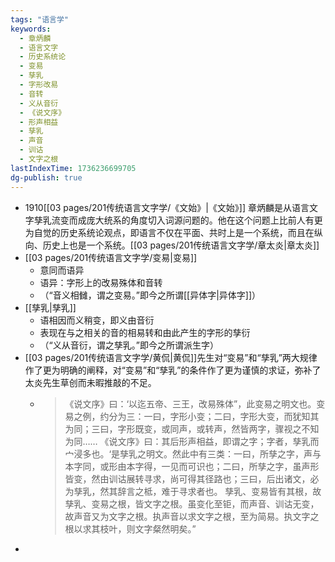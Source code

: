 ```yaml
---
tags: "语言学"
keywords:
  - 章炳麟
  - 语言文字
  - 历史系统论
  - 变易
  - 孳乳
  - 字形改易
  - 音转
  - 义从音衍
  - 《说文序》
  - 形声相益
  - 孳乳
  - 声音
  - 训诂
  - 文字之根
lastIndexTime: 1736236699705
dg-publish: true
---
```

- 1910[[03 pages/201传统语言文字学/《文始》\|《文始》]]
  章炳麟是从语言文字孳乳流变而成庞大统系的角度切入词源问题的。他在这个问题上比前人有更为自觉的历史系统论观点，即语言不仅在平面、共时上是一个系统，而且在纵向、历史上也是一个系统。[[03 pages/201传统语言文字学/章太炎\|章太炎]]
- [[03 pages/201传统语言文字学/变易\|变易]]
	- 意同而语异
	- 语异：字形上的改易殊体和音转
	- （“音义相雠，谓之变易。”即今之所谓[[异体字\|异体字]]）
- [[孳乳\|孳乳]]
	- 语相因而义稍变，即义由音衍
	- 表现在与之相关的音的相易转和由此产生的字形的孳衍
	- （“义从音衍，谓之孳乳。”即今之所谓派生字）
- [[03 pages/201传统语言文字学/黄侃\|黄侃]]先生对“变易”和“孳乳”两大规律作了更为明确的阐释，对“变易”和“孳乳”的条件作了更为谨慎的求证，弥补了太炎先生草创而未暇推敲的不足。
	- >《说文序》曰：‘以迄五帝、三王，改易殊体”，此变易之明文也。变易之例，约分为三：一曰，字形小变；二曰，字形大变，而犹知其为同；三曰，字形既变，或同声，或转声，然皆两字，骤视之不知为同……
	  《说文序》曰：其后形声相益，即谓之字；字者，孳乳而宀浸多也。‘是孳乳之明文。然此中有三类：一曰，所孳之字，声与本字同，或形由本字得，一见而可识也；二曰，所孳之字，虽声形皆变，然由训诂展转寻求，尚可得其径路也；三曰，后出诸文，必为孳乳，然其辞言之柢，难于寻求者也。
	  孳乳、变易皆有其根，故孳乳、变易之根，皆文字之根。虽变化至钜，而声音、训诂无变，故声音又为文字之根。执声音以求文字之根，至为简易。执文字之根以求其枝叶，则文字粲然明矣。”
-